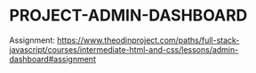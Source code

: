 # PROJECT-ADMIN-DASHBOARD
Assignment: https://www.theodinproject.com/paths/full-stack-javascript/courses/intermediate-html-and-css/lessons/admin-dashboard#assignment
